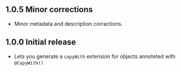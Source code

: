 ## 1.0.5 Minor corrections

* Minor metadata and description corractions.

## 1.0.0 Initial release

* Lets you generate a `copyWith` extension for objects annoteted with `@CopyWith()`
